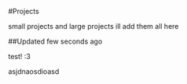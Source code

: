 #Projects

small projects and large projects ill add them all here

##Updated few seconds ago

test! :3


asjdnaosdioasd